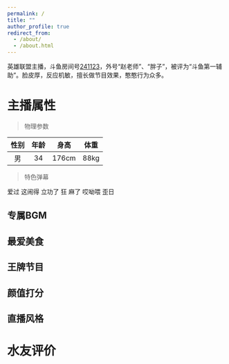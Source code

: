 ```yaml
---
permalink: /
title: ""
author_profile: true
redirect_from: 
  - /about/
  - /about.html
---
```


英雄联盟主播，斗鱼房间号[241123](https://www.douyu.com/241123)，外号“赵老师”、“胖子”，被评为“斗鱼第一辅助”。脸皮厚，反应机敏，擅长做节目效果，憨憨行为众多。


主播属性
======

> 物理参数

| 性别 | 年龄 | 身高 | 体重 |
|:----:|:----:|:----:|:----:|
| 男 | 34 | 176cm | 88kg |

> 特色弹幕

<kbd>爱过</kbd> <kbd>这闹得</kbd> <kbd>立功了</kbd> <kbd>狂</kbd> 
<kbd>麻了</kbd> <kbd>哎呦喂</kbd> <kbd>歪日</kbd> 

专属BGM
------

最爱美食
------

王牌节目
------

颜值打分
------

直播风格
------

水友评价
======
